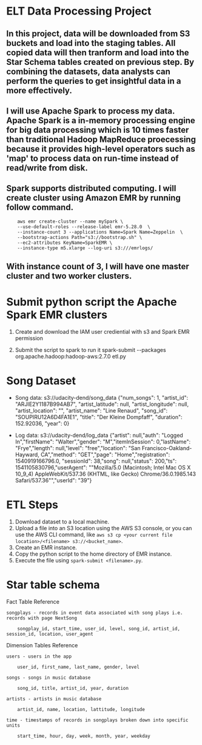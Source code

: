 # ELT Data Processing Project 

## In this project, data will be downloaded from S3 buckets and load into the staging tables. All copied data will then tranform and load into the Star Schema tables created on previous step. By combining the datasets, data analysts can perform the queries to get insightful data in a more effectively.

## I will use Apache Spark to process my data. Apache Spark is a in-memory processing engine for big data processing which is 10 times faster than traditional Hadoop MapReduce proecessing because it provides high-level operators such as 'map' to process data on run-time instead of read/write from disk.

## Spark supports distributed computing. I will create cluster using Amazon EMR by running follow command.
        aws emr create-cluster --name mySpark \
        --use-default-roles --release-label emr-5.28.0  \
        --instance-count 3 --applications Name=Spark Name=Zeppelin  \
        --bootstrap-actions Path="s3://bootstrap.sh" \
        --ec2-attributes KeyName=SparkEMR \
        --instance-type m5.xlarge --log-uri s3:///emrlogs/

## With instance count of 3, I will have one master cluster and two worker clusters. 

# Submit python script the Apache Spark EMR clusters

1. Create and download the IAM user crediential with s3 and Spark EMR permission

2. Submit the script to spark to run it
        spark-submit --packages org.apache.hadoop:hadoop-aws:2.7.0 etl.py

# Song Dataset
 * Song data: s3://udacity-dend/song_data 
        {"num_songs": 1, "artist_id": "ARJIE2Y1187B994AB7", "artist_latitude": null, "artist_longitude": null, "artist_location": "", "artist_name": "Line Renaud", "song_id": "SOUPIRU12A6D4FA1E1", "title": "Der Kleine Dompfaff", "duration": 152.92036, "year": 0}

 * Log data: s3://udacity-dend/log_data 
        {"artist": null,"auth": "Logged In","firstName": "Walter","gender": "M","itemInSession": 0,"lastName": "Frye","length": null,"level": "free","location": "San Francisco-Oakland-Hayward, CA","method": "GET","page": "Home","registration": 1540919166796.0,
        "sessionId": 38,"song": null,"status": 200,"ts": 1541105830796,"userAgent": "\"Mozilla\/5.0 (Macintosh; Intel Mac OS X 10_9_4) AppleWebKit\/537.36 (KHTML, like Gecko) Chrome\/36.0.1985.143 Safari\/537.36\"","userId": "39"}

# ETL Steps

1. Download  dataset to a local machine.
2. Upload a file into an S3 location using the AWS S3 console, or you can use the AWS CLI command, like `aws s3 cp <your current file location>/<filename> s3://<bucket_name>`.
3. Create an EMR instance.
4. Copy the python script to the home directory of EMR instance.
5. Execute the file using `spark-submit <filename>.py`.


# Star table schema

Fact Table Reference

    songplays - records in event data associated with song plays i.e. records with page NextSong

        songplay_id, start_time, user_id, level, song_id, artist_id, session_id, location, user_agent

Dimension Tables Reference

    users - users in the app

        user_id, first_name, last_name, gender, level

    songs - songs in music database

        song_id, title, artist_id, year, duration

    artists - artists in music database

        artist_id, name, location, lattitude, longitude

    time - timestamps of records in songplays broken down into specific units

        start_time, hour, day, week, month, year, weekday

